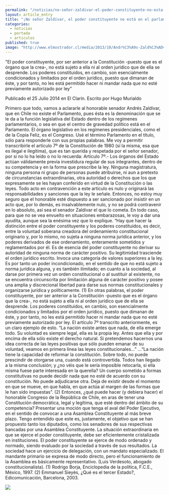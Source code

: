 ```yaml
---
permalink: "/noticias/no-señor-zaldivar-el-poder-constituyente-no-esta-en-el-parlamento.html"
layout: article_entry
title: "¡No señor Zaldívar, el poder constituyente no está en el parlamento!"
categories: 
  - noticias
  - portada
  - articulos
published: true
image: "http://www.elmostrador.cl/media/2013/10/Andr%C3%A9s-Zald%C3%ADvar1_640x400.jpg"
---
```

"El poder constituyente, por ser anterior a la Constitución -puesto que es el órgano que la crea-, no está sujeto a ella ni al orden jurídico que de ella se desprende. Los poderes constituidos, en cambio, son esencialmente condicionados y limitados por el orden jurídico, puesto que dimanan de éste, y por tanto, no les está permitido hacer ni mandar nada que no esté previamente autorizado por ley"

Publicado el 25 Julio 2014  en El Clarín.
Escrito por Hugo Murialdo 

Primero que todo, vamos a aclararle al honorable senador Andrés Zaldívar, que en Chile no existe el Parlamento, pues ésta es la denominación que se le da a la función legislativa del Estado dentro de los regímenes parlamentarios, o sea en que el centro de gravedad político está en el Parlamento. El órgano legislativo en los regímenes presidenciales, como el de la Copia Feliz, es el Congreso. Usé el término Parlamento en el título, sólo para responderle con sus propias palabras.
Me voy a permitir transcribirle el artículo 7º de la Constitución de 1980 (sí la misma, esa que es ilegal e ilegítima), que es tan querida y respetada por el señor senador, por si no lo ha leído o no lo recuerda:
 Artículo 7º.- Los órganos del Estado actúan válidamente previa investidura regular de sus integrantes, dentro de su competencia y en la forma que prescribe la ley. Ninguna magistratura, ninguna persona ni grupo de personas puede atribuirse, ni aun a pretexto de circunstancias extraordinarias, otra autoridad o derechos que los que expresamente se les hayan conferido en virtud de la Constitución o las leyes. Todo acto en contravención a este artículo es nulo y originará las responsabilidades y sanciones que la ley le señale.
 Entonces, no estoy muy seguro que el honorable esté dispuesto a ser sancionado por insistir en un acto que, por lo demás, es insalvablemente nulo, y no se podrá contravenir en lo absoluto, así sea el senador Zaldívar el que lo cometa.
 En todo caso, para que no se vea envuelto en situaciones embarazosas, le voy a dar una ayudita, aunque sea la enésima vez que lo explique. 
 “Hay que hacer la distinción entre el poder constituyente y los poderes constituidos, es decir, entre la voluntad soberana creadora del ordenamiento constitucional originario y, por lo mismo, no sujeta a ninguna norma jurídica anterior, y los poderes derivados de ese ordenamiento, enteramente sometidos y reglamentados por él. 
 Es de esencia del poder constituyente no derivar su autoridad de ninguna norma de carácter positivo. Su legitimidad trasciende el orden jurídico escrito. Invoca una categoría de valores superiores a la ley. Es por tanto un poder incondicionado, en el sentido de que no está sujeto a norma jurídica alguna, y es también ilimitado; en cuanto a la sociedad, al darse por primera vez un orden constitucional o al sustituir al existente, no se encuentra circunscrita por limitación alguna de carácter positivo y posee una amplia y discrecional libertad para darse sus normas constitucionales y organizarse jurídica y políticamente. (1)
 En otras palabras, el poder constituyente, por ser anterior a la Constitución -puesto que es el órgano que la crea-, no está sujeto a ella ni al orden jurídico que de ella se desprende. Los poderes constituidos, en cambio, son esencialmente condicionados y limitados por el orden jurídico, puesto que dimanan de éste, y por tanto, no les está permitido hacer ni mandar nada que no esté previamente autorizado por ley. El artículo 7º transcrito anteriormente, es un claro ejemplo de esto.
 “La nación existe antes que nada, de ella emerge todo. Su voluntad es siempre legal, ella es la propia ley. Antes que ella y por encima de ella sólo existe el derecho natural. Si pretendemos hacernos una idea correcta de las leyes positivas que sólo pueden emanar de su voluntad, veamos en primera línea las leyes constitucionales…”
 …“La nación tiene la capacidad de reformar la constitución. Sobre todo, no puede prescindir de otorgarse una, cuando está controvertida. Todos han llegado a la misma conclusión; y ¿no véis que le sería imposible retocarla, si ella misma fuese parte interesada en la querella? Un cuerpo sometido a formas constitutivas no puede decidir nada que no esté de acuerdo con su constitución. No puede adjudicarse otra. Deja de existir desde el momento en que se mueve, en que habla, en que actúa al margen de las formas que le han sido impuestas”. (2)
 Entonces, ¿qué puede hacer (y debiera hacer) el honorable Congreso de la República de Chile, en aras de tener una Constitución democrática, legal y legítima, que esté dentro del ámbito de su competencia? Presentar una moción que tenga el aval del Poder Ejecutivo, en el sentido de convocar a una Asamblea Constituyente al más breve plazo. Tengo entendido que este es, justamente, el objetivo que se han propuesto tanto los diputados, como los senadores de sus respectivas bancadas por una Asamblea Constituyente.
 La situación extraordinaria en que se ejerce el poder constituyente, debe ser eficientemente cristalizada en instituciones. El poder constituyente se ejerce de modo ordenado y normado, siendo evaluado por la sociedad a través de sus resultados. La sociedad hace un ejercicio de delegación, con un mandato especializado. El mandante primario se expresa de modo directo, pero el funcionamiento de la Asamblea es básicamente representativo. (Luis Verdesoto, abogado constitucionalista).
 (1) Rodrigo Borja, Enciclopedia de la política, F.C.E., México, 1997.
(2) Emmanuel Sieyès, ¿Qué es el tercer Estado?, Edicomunicación, Barcelona, 2003. 


<img src="https://fbcdn-sphotos-d-a.akamaihd.net/hphotos-ak-xfp1/t1.0-9/p417x417/10250178_10152400555466397_2671591007397452456_n.png">

